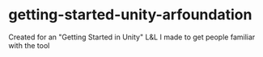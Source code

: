 # getting-started-unity-arfoundation
Created for an "Getting Started in Unity" L&amp;L I made to get people familiar with the tool
